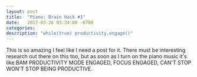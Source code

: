 ```yaml
---
layout: post
title:  "Piano: Brain Hack #1"
date:   2017-03-26 03:34:00 -0700
categories:
description: "while(true) productivity.engage()"
---
```


This is so amazing I feel like I need a post for it. There must be interesting research out there on this too, but as soon as I turn on the piano music it's like BAM PRODUCTIVITY MODE ENGAGED, FOCUS ENGAGED, CAN'T STOP WON'T STOP BEING PRODUCTIVE.
